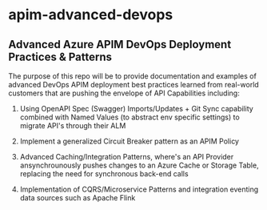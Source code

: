 # apim-advanced-devops
## Advanced Azure APIM DevOps Deployment Practices &amp; Patterns 

The purpose of this repo will be to provide documentation and examples of advanced DevOps APIM deployment best practices learned from real-world customers that are pushing the envelope of API Capabilities including:

1) Using OpenAPI Spec (Swagger) Imports/Updates + Git Sync capability combined with Named Values (to abstract env specific settings) to migrate API's through their ALM

2) Implement a generalized Circuit Breaker pattern as an APIM Policy

3) Advanced Caching/Integration Patterns, where's an API Provider ansynchrounously pushes changes to an Azure Cache or Storage Table, replacing the need for synchronous back-end calls

4) Implementation of CQRS/Microservice Patterns and integration eventing data sources such as Apache Flink
